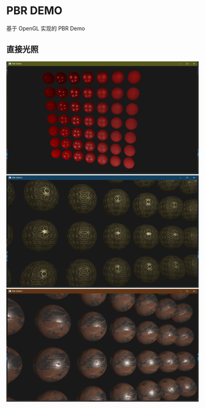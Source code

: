# PBR DEMO

基于 OpenGL 实现的 PBR Demo

## 直接光照
![01-00](/images/00.png)
![01-00](/images/01.png)
![01-00](/images/02.png)